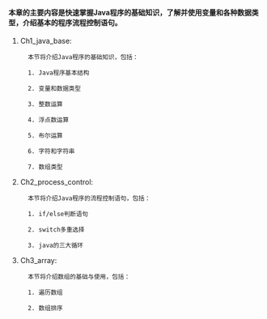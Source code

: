 #### 本章的主要内容是快速掌握Java程序的基础知识，了解并使用变量和各种数据类型，介绍基本的程序流程控制语句。



1. Ch1_java_base:  

         本节将介绍Java程序的基础知识，包括：
         
         1. Java程序基本结构
         
         2. 变量和数据类型
         
         3. 整数运算
         
         4. 浮点数运算
         
         5. 布尔运算
         
         6. 字符和字符串
         
         7. 数组类型

2. Ch2_process_control:

         本节将介绍Java程序的流程控制语句，包括：
         
         1. if/else判断语句
         
         2. switch多重选择
         
         3. java的三大循环

3. Ch3_array:

         本节将介绍数组的基础与使用，包括：
         
         1. 遍历数组
         
         2. 数组排序